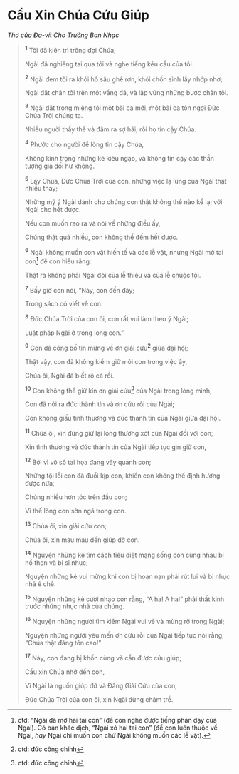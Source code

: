 # Cầu Xin Chúa Cứu Giúp
*Thơ của Ða-vít Cho Trưởng Ban Nhạc*

> <sup><b>1</b></sup> Tôi đã kiên trì trông đợi Chúa;
> 
> Ngài đã nghiêng tai qua tôi và nghe tiếng kêu cầu của tôi.
> 
> <sup><b>2</b></sup> Ngài đem tôi ra khỏi hố sâu ghê rợn, khỏi chốn sình lầy nhớp nhơ;
> 
> Ngài đặt chân tôi trên một vầng đá, và lập vững những bước chân tôi.
> 
> <sup><b>3</b></sup> Ngài đặt trong miệng tôi một bài ca mới, một bài ca tôn ngợi Ðức Chúa Trời chúng ta.
> 
> Nhiều người thấy thế và đâm ra sợ hãi, rồi họ tin cậy Chúa.
>
> <sup><b>4</b></sup> Phước cho người để lòng tin cậy Chúa,
> 
> Không kính trọng những kẻ kiêu ngạo, và không tin cậy các thần tượng giả dối hư không.
>
> <sup><b>5</b></sup> Lạy Chúa, Ðức Chúa Trời của con, những việc lạ lùng của Ngài thật nhiều thay;
> 
> Những mỹ ý Ngài dành cho chúng con thật không thể nào kể lại với Ngài cho hết được.
> 
> Nếu con muốn rao ra và nói về những điều ấy,
> 
> Chúng thật quá nhiều, con không thể đếm hết được.
> 
> <sup><b>6</b></sup> Ngài không muốn con vật hiến tế và các lễ vật, nhưng Ngài mở tai con[^1-e0f7bc34-9b2e-40ac-9efa-19b85c3b1d23] để con hiểu rằng:
> 
> Thật ra không phải Ngài đòi của lễ thiêu và của lễ chuộc tội.
> 
> <sup><b>7</b></sup> Bấy giờ con nói, “Này, con đến đây;
> 
> Trong sách có viết về con.
> 
> <sup><b>8</b></sup> Ðức Chúa Trời của con ôi, con rất vui làm theo ý Ngài;
> 
> Luật pháp Ngài ở trong lòng con.”
>
> <sup><b>9</b></sup> Con đã công bố tin mừng về ơn giải cứu[^2-e0f7bc34-9b2e-40ac-9efa-19b85c3b1d23] giữa đại hội;
> 
> Thật vậy, con đã không kiềm giữ môi con trong việc ấy,
> 
> Chúa ôi, Ngài đã biết rõ cả rồi.
> 
> <sup><b>10</b></sup> Con không thể giữ kín ơn giải cứu[^3-e0f7bc34-9b2e-40ac-9efa-19b85c3b1d23] của Ngài trong lòng mình;
> 
> Con đã nói ra đức thành tín và ơn cứu rỗi của Ngài;
> 
> Con không giấu tình thương và đức thành tín của Ngài giữa đại hội.
>
> <sup><b>11</b></sup> Chúa ôi, xin đừng giữ lại lòng thương xót của Ngài đối với con;
> 
> Xin tình thương và đức thành tín của Ngài tiếp tục gìn giữ con,
> 
> <sup><b>12</b></sup> Bởi vì vô số tai họa đang vây quanh con;
> 
> Những tội lỗi con đã đuổi kịp con, khiến con không thể định hướng được nữa;
> 
> Chúng nhiều hơn tóc trên đầu con;
> 
> Vì thế lòng con sờn ngã trong con.
>
> <sup><b>13</b></sup> Chúa ôi, xin giải cứu con;
> 
> Chúa ôi, xin mau mau đến giúp đỡ con.
> 
> <sup><b>14</b></sup> Nguyện những kẻ tìm cách tiêu diệt mạng sống con cùng nhau bị hổ thẹn và bị sỉ nhục;
> 
> Nguyện những kẻ vui mừng khi con bị hoạn nạn phải rút lui và bị nhục nhã ê chề.
> 
> <sup><b>15</b></sup> Nguyện những kẻ cười nhạo con rằng, “A ha! A ha!” phải thất kinh trước những nhục nhã của chúng.
> 
> <sup><b>16</b></sup> Nguyện những người tìm kiếm Ngài vui vẻ và mừng rỡ trong Ngài;
> 
> Nguyện những người yêu mến ơn cứu rỗi của Ngài tiếp tục nói rằng, “Chúa thật đáng tôn cao!”
>
> <sup><b>17</b></sup> Này, con đang bị khốn cùng và cần được cứu giúp;
> 
> Cầu xin Chúa nhớ đến con,
> 
> Vì Ngài là nguồn giúp đỡ và Ðấng Giải Cứu của con;
> 
> Ðức Chúa Trời của con ôi, xin Ngài đừng chậm trễ.

[^1-e0f7bc34-9b2e-40ac-9efa-19b85c3b1d23]: ctd: “Ngài đã mở hai tai con” (để con nghe được tiếng phán dạy của Ngài). Có bản khác dịch, “Ngài xỏ hai tai con” (để con luôn thuộc về Ngài, *hay* Ngài chỉ muốn con chứ Ngài không muốn các lễ vật).
[^2-e0f7bc34-9b2e-40ac-9efa-19b85c3b1d23]: ctd: đức công chính
[^3-e0f7bc34-9b2e-40ac-9efa-19b85c3b1d23]: ctd: đức công chính
